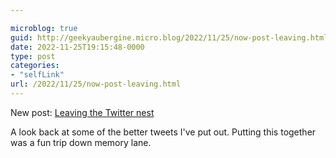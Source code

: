 ```yaml
---

microblog: true
guid: http://geekyaubergine.micro.blog/2022/11/25/now-post-leaving.html
date: 2022-11-25T19:15:48-0000
type: post
categories:
- "selfLink"
url: /2022/11/25/now-post-leaving.html
---
```

New post: [Leaving the Twitter nest](https://zoeaubert.me/blog/leaving-the-twitter-nest)

A look back at some of the better tweets I've put out. Putting this together was a fun trip down memory lane.

